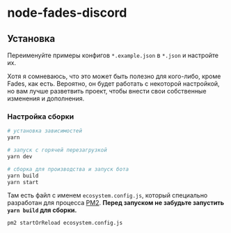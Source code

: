 # node-fades-discord

## Установка
Переименуйте примеры конфигов `*.example.json` в `*.json` и настройте их.

Хотя я сомневаюсь, что это может быть полезно для кого-либо, кроме Fades, как есть. Вероятно, он будет работать с некоторой настройкой, но вам лучше разветвить проект, чтобы внести свои собственные изменения и дополнения.

### Настройка сборки
```bash
# установка зависимостей
yarn

# запуск с горячей перезагрузкой
yarn dev

# сборка для производства и запуск бота
yarn build
yarn start
```

Там есть файл с именем `ecosystem.config.js`, который специально разработан для процесса [PM2](https://pm2.keymetrics.io/).
**Перед запуском не забудьте запустить `yarn build` для сборки.**
```bash
pm2 startOrReload ecosystem.config.js
```
